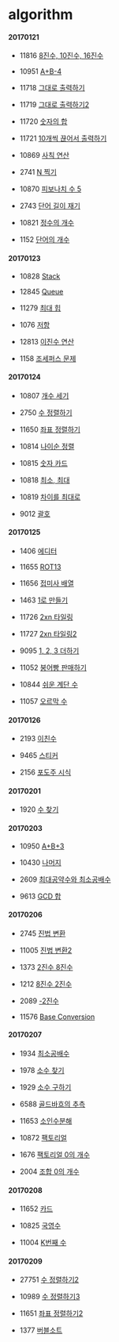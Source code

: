 # algorithm

#### 20170121
* 11816 [8진수, 10진수, 16진수](https://www.acmicpc.net/problem/11816)

* 10951 [A+B-4](https://www.acmicpc.net/problem/10951)

* 11718 [그대로 출력하기](https://www.acmicpc.net/problem/11718)

* 11719 [그대로 출력하기2](https://www.acmicpc.net/problem/11719)

* 11720 [숫자의 합](https://www.acmicpc.net/problem/11720)

* 11721 [10개씩 끊어서 출력하기](https://www.acmicpc.net/problem/11721)

* 10869 [사칙 연산](https://www.acmicpc.net/problem/10869)

* 2741 [N 찍기](https://www.acmicpc.net/problem/2741)

* 10870 [피보나치 수 5](https://www.acmicpc.net/problem/10870)

* 2743 [단어 길이 재기](https://www.acmicpc.net/problem/2743)

* 10821 [정수의 개수](https://www.acmicpc.net/problem/10821)

* 1152 [단어의 개수](https://www.acmicpc.net/problem/1152)

#### 20170123
* 10828 [Stack](https://www.acmicpc.net/problem/10828)

* 12845 [Queue](https://www.acmicpc.net/problem/10845)

* 11279 [최대 힙](https://www.acmicpc.net/problem/11279)

* 1076 [저항](https://www.acmicpc.net/problem/1076)

* 12813 [이진수 연산](https://www.acmicpc.net/problem/12813)

* 1158 [조세퍼스 문제](https://www.acmicpc.net/problem/1158)

#### 20170124
* 10807 [개수 세기](https://www.acmicpc.net/problem/10807)

* 2750 [수 정렬하기](https://www.acmicpc.net/problem/2750)

* 11650 [좌표 정렬하기](https://www.acmicpc.net/problem/11650)

* 10814 [나이순 정렬](https://www.acmicpc.net/problem/10814)

* 10815 [숫자 카드](https://www.acmicpc.net/problem/10815)

* 10818 [최소, 최대](https://www.acmicpc.net/problem/10818)

* 10819 [차이를 최대로](https://www.acmicpc.net/problem/10819)

* 9012 [괄호](https://www.acmicpc.net/problem/9012)

#### 20170125

* 1406 [에디터](https://www.acmicpc.net/problem/1406)

* 11655 [ROT13](https://www.acmicpc.net/problem/11655)

* 11656 [접미사 배열](https://www.acmicpc.net/problem/11656)

* 1463 [1로 만들기](https://www.acmicpc.net/problem/1463)

* 11726 [2xn 타일링](https://www.acmicpc.net/problem/11727)

* 11727 [2xn 타일링2](https://www.acmicpc.net/problem/11727)

* 9095 [1, 2, 3 더하기](https://www.acmicpc.net/problem/9095)

* 11052 [붕어빵 판매하기](https://www.acmicpc.net/problem/11052)

* 10844 [쉬운 계단 수](https://www.acmicpc.net/problem/10844)

* 11057 [오르막 수](https://www.acmicpc.net/problem/11057)

#### 20170126

* 2193 [이친수](https://www.acmicpc.net/problem/2193)

* 9465 [스티커](https://www.acmicpc.net/problem/9465)

* 2156 [포도주 시식](https://www.acmicpc.net/problem/2156)

#### 20170201

* 1920 [수 찾기](https://www.acmicpc.net/problem/1920)

#### 20170203

* 10950 [A+B+3](https://www.acmicpc.net/problem/10950)

* 10430 [나머지](https://www.acmicpc.net/problem/10430)

* 2609 [최대공약수와 최소공배수](https://www.acmicpc.net/problem/2609)

* 9613 [GCD 합](https://www.acmicpc.net/problem/9613)

#### 20170206

* 2745 [진법 변환](https://www.acmicpc.net/problem/2745)

* 11005 [진법 변환2](https://www.acmicpc.net/problem/11005)

* 1373 [2진수 8진수](https://www.acmicpc.net/problem/1373)

* 1212 [8진수 2진수](https://www.acmicpc.net/problem/1212)

* 2089 [-2진수](https://www.acmicpc.net/problem/2089)

* 11576 [Base Conversion](https://www.acmicpc.net/problem/11576)

#### 20170207

* 1934 [최소공배수](https://www.acmicpc.net/problem/1934)

* 1978 [소수 찾기](https://www.acmicpc.net/problem/1978)

* 1929 [소수 구하기](https://www.acmicpc.net/problem/1929)

* 6588 [골드바흐의 추측](https://www.acmicpc.net/problem/6588)

* 11653 [소인수분해](https://www.acmicpc.net/problem/11653)

* 10872 [팩토리얼](https://www.acmicpc.net/problem/10872)

* 1676 [팩토리얼 0의 개수](https://www.acmicpc.net/problem/1676)

* 2004 [조합 0의 개수](https://www.acmicpc.net/problem/2004)

#### 20170208

* 11652 [카드](https://www.acmicpc.net/problem/11652)

* 10825 [국영수](https://www.acmicpc.net/problem/10825)

* 11004 [K번째 수](https://www.acmicpc.net/problem/11004)

#### 20170209

* 27751 [수 정렬하기2](https://www.acmicpc.net/problem/2751)

* 10989 [수 정렬하기3](https://www.acmicpc.net/problem/10989)

* 11651 [좌표 정렬하기2](https://www.acmicpc.net/problem/11651)

* 1377 [버블소트](https://www.acmicpc.net/problem/1377)
